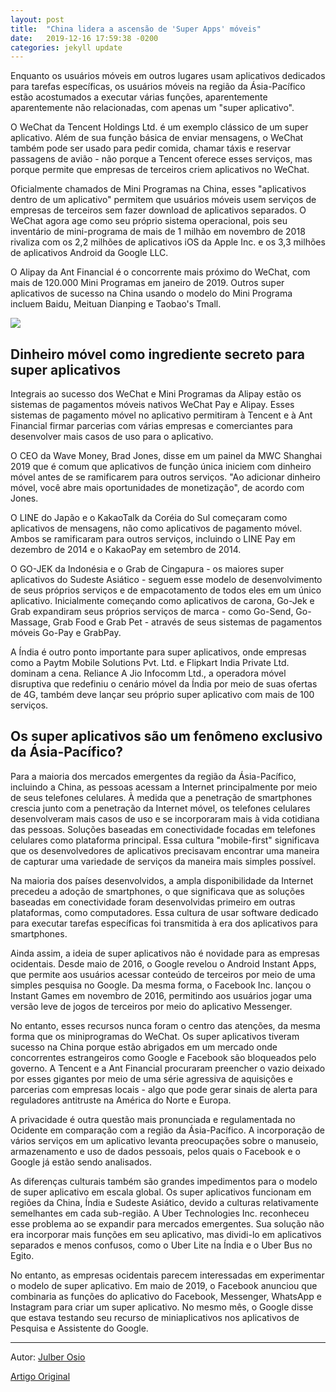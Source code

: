 ```yaml
---
layout: post
title:  "China lidera a ascensão de 'Super Apps' móveis"
date:   2019-12-16 17:59:38 -0200
categories: jekyll update
---
```


Enquanto os usuários móveis em outros lugares usam aplicativos dedicados para tarefas específicas, os usuários móveis na região da Ásia-Pacífico estão acostumados a executar várias funções, aparentemente aparentemente não relacionadas, com apenas um "super aplicativo".

O WeChat da Tencent Holdings Ltd. é um exemplo clássico de um super aplicativo. Além de sua função básica de enviar mensagens, o WeChat também pode ser usado para pedir comida, chamar táxis e reservar passagens de avião - não porque a Tencent oferece esses serviços, mas porque permite que empresas de terceiros criem aplicativos no WeChat.

Oficialmente chamados de Mini Programas na China, esses "aplicativos dentro de um aplicativo" permitem que usuários móveis usem serviços de empresas de terceiros sem fazer download de aplicativos separados. O WeChat agora age como seu próprio sistema operacional, pois seu inventário de mini-programa de mais de 1 milhão em novembro de 2018 rivaliza com os 2,2 milhões de aplicativos iOS da Apple Inc. e os 3,3 milhões de aplicativos Android da Google LLC.

O Alipay da Ant Financial é o concorrente mais próximo do WeChat, com mais de 120.000 Mini Programas em janeiro de 2019. Outros super aplicativos de sucesso na China usando o modelo do Mini Programa incluem Baidu, Meituan Dianping e Taobao's Tmall.

![](https://www.spglobal.com/_assets/images/marketintelligence/blog-images/super-apps-vs-traditional-apps.png)

## Dinheiro móvel como ingrediente secreto para super aplicativos

Integrais ao sucesso dos WeChat e Mini Programas da Alipay estão os sistemas de pagamentos móveis nativos WeChat Pay e Alipay. Esses sistemas de pagamento móvel no aplicativo permitiram à Tencent e à Ant Financial firmar parcerias com várias empresas e comerciantes para desenvolver mais casos de uso para o aplicativo.

O CEO da Wave Money, Brad Jones, disse em um painel da MWC Shanghai 2019 que é comum que aplicativos de função única iniciem com dinheiro móvel antes de se ramificarem para outros serviços. "Ao adicionar dinheiro móvel, você abre mais oportunidades de monetização", de acordo com Jones.

O LINE do Japão e o KakaoTalk da Coréia do Sul começaram como aplicativos de mensagens, não como aplicativos de pagamento móvel. Ambos se ramificaram para outros serviços, incluindo o LINE Pay em dezembro de 2014 e o KakaoPay em setembro de 2014.

O GO-JEK da Indonésia e o Grab de Cingapura - os maiores super aplicativos do Sudeste Asiático - seguem esse modelo de desenvolvimento de seus próprios serviços e de empacotamento de todos eles em um único aplicativo. Inicialmente começando como aplicativos de carona, Go-Jek e Grab expandiram seus próprios serviços de marca - como Go-Send, Go-Massage, Grab Food e Grab Pet - através de seus sistemas de pagamentos móveis Go-Pay e GrabPay.

A Índia é outro ponto importante para super aplicativos, onde empresas como a Paytm Mobile Solutions Pvt. Ltd. e Flipkart India Private Ltd. dominam a cena. Reliance A Jio Infocomm Ltd., a operadora móvel disruptiva que redefiniu o cenário móvel da Índia por meio de suas ofertas de 4G, também deve lançar seu próprio super aplicativo com mais de 100 serviços.

## Os super aplicativos são um fenômeno exclusivo da Ásia-Pacífico?

Para a maioria dos mercados emergentes da região da Ásia-Pacífico, incluindo a China, as pessoas acessam a Internet principalmente por meio de seus telefones celulares. À medida que a penetração de smartphones crescia junto com a penetração da Internet móvel, os telefones celulares desenvolveram mais casos de uso e se incorporaram mais à vida cotidiana das pessoas. Soluções baseadas em conectividade focadas em telefones celulares como plataforma principal. Essa cultura "mobile-first" significava que os desenvolvedores de aplicativos precisavam encontrar uma maneira de capturar uma variedade de serviços da maneira mais simples possível.

Na maioria dos países desenvolvidos, a ampla disponibilidade da Internet precedeu a adoção de smartphones, o que significava que as soluções baseadas em conectividade foram desenvolvidas primeiro em outras plataformas, como computadores. Essa cultura de usar software dedicado para executar tarefas específicas foi transmitida à era dos aplicativos para smartphones.

Ainda assim, a ideia de super aplicativos não é novidade para as empresas ocidentais. Desde maio de 2016, o Google revelou o Android Instant Apps, que permite aos usuários acessar conteúdo de terceiros por meio de uma simples pesquisa no Google. Da mesma forma, o Facebook Inc. lançou o Instant Games em novembro de 2016, permitindo aos usuários jogar uma versão leve de jogos de terceiros por meio do aplicativo Messenger.

No entanto, esses recursos nunca foram o centro das atenções, da mesma forma que os miniprogramas do WeChat. Os super aplicativos tiveram sucesso na China porque estão abrigados em um mercado onde concorrentes estrangeiros como Google e Facebook são bloqueados pelo governo. A Tencent e a Ant Financial procuraram preencher o vazio deixado por esses gigantes por meio de uma série agressiva de aquisições e parcerias com empresas locais - algo que pode gerar sinais de alerta para reguladores antitruste na América do Norte e Europa.

A privacidade é outra questão mais pronunciada e regulamentada no Ocidente em comparação com a região da Ásia-Pacífico. A incorporação de vários serviços em um aplicativo levanta preocupações sobre o manuseio, armazenamento e uso de dados pessoais, pelos quais o Facebook e o Google já estão sendo analisados.

As diferenças culturais também são grandes impedimentos para o modelo de super aplicativo em escala global. Os super aplicativos funcionam em regiões da China, Índia e Sudeste Asiático, devido a culturas relativamente semelhantes em cada sub-região. A Uber Technologies Inc. reconheceu esse problema ao se expandir para mercados emergentes. Sua solução não era incorporar mais funções em seu aplicativo, mas dividi-lo em aplicativos separados e menos confusos, como o Uber Lite na Índia e o Uber Bus no Egito.

No entanto, as empresas ocidentais parecem interessadas em experimentar o modelo de super aplicativo. Em maio de 2019, o Facebook anunciou que combinaria as funções do aplicativo do Facebook, Messenger, WhatsApp e Instagram para criar um super aplicativo. No mesmo mês, o Google disse que estava testando seu recurso de miniaplicativos nos aplicativos de Pesquisa e Assistente do Google.

---

Autor: [Julber Osio](https://www.spglobal.com/marketintelligence/contributors/115275/julber-osio)

[Artigo Original](https://www.spglobal.com/marketintelligence/en/news-insights/blog/china-leads-rise-of-mobile-super-apps)
